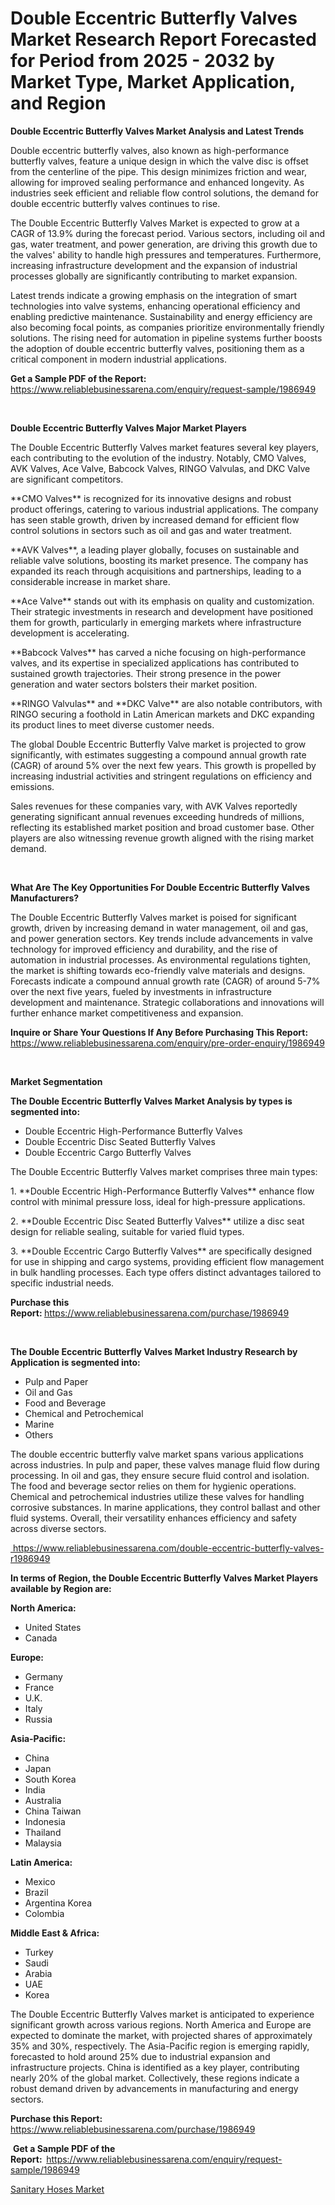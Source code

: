 <p><h1>Double Eccentric Butterfly Valves Market Research Report Forecasted for Period from 2025 -  2032 by Market Type, Market Application, and Region</h1></p><p><strong>Double Eccentric Butterfly Valves Market Analysis and Latest Trends</strong></p>
<p><p>Double eccentric butterfly valves, also known as high-performance butterfly valves, feature a unique design in which the valve disc is offset from the centerline of the pipe. This design minimizes friction and wear, allowing for improved sealing performance and enhanced longevity. As industries seek efficient and reliable flow control solutions, the demand for double eccentric butterfly valves continues to rise.</p><p>The Double Eccentric Butterfly Valves Market is expected to grow at a CAGR of 13.9% during the forecast period. Various sectors, including oil and gas, water treatment, and power generation, are driving this growth due to the valves' ability to handle high pressures and temperatures. Furthermore, increasing infrastructure development and the expansion of industrial processes globally are significantly contributing to market expansion.</p><p>Latest trends indicate a growing emphasis on the integration of smart technologies into valve systems, enhancing operational efficiency and enabling predictive maintenance. Sustainability and energy efficiency are also becoming focal points, as companies prioritize environmentally friendly solutions. The rising need for automation in pipeline systems further boosts the adoption of double eccentric butterfly valves, positioning them as a critical component in modern industrial applications.</p></p>
<p><strong>Get a Sample PDF of the Report:&nbsp;</strong> <a href="https://www.reliablebusinessarena.com/enquiry/request-sample/1986949?utm_campaign=2130&utm_medium=2&utm_source=Github&utm_content=ia&utm_term=20022025&utm_id=double-eccentric-butterfly-valves">https://www.reliablebusinessarena.com/enquiry/request-sample/1986949</a></p>
<p>&nbsp;</p>
<p><strong>Double Eccentric Butterfly Valves Major Market Players</strong></p>
<p><p>The Double Eccentric Butterfly Valves market features several key players, each contributing to the evolution of the industry. Notably, CMO Valves, AVK Valves, Ace Valve, Babcock Valves, RINGO Valvulas, and DKC Valve are significant competitors. </p><p>**CMO Valves** is recognized for its innovative designs and robust product offerings, catering to various industrial applications. The company has seen stable growth, driven by increased demand for efficient flow control solutions in sectors such as oil and gas and water treatment.</p><p>**AVK Valves**, a leading player globally, focuses on sustainable and reliable valve solutions, boosting its market presence. The company has expanded its reach through acquisitions and partnerships, leading to a considerable increase in market share.</p><p>**Ace Valve** stands out with its emphasis on quality and customization. Their strategic investments in research and development have positioned them for growth, particularly in emerging markets where infrastructure development is accelerating.</p><p>**Babcock Valves** has carved a niche focusing on high-performance valves, and its expertise in specialized applications has contributed to sustained growth trajectories. Their strong presence in the power generation and water sectors bolsters their market position.</p><p>**RINGO Valvulas** and **DKC Valve** are also notable contributors, with RINGO securing a foothold in Latin American markets and DKC expanding its product lines to meet diverse customer needs.</p><p>The global Double Eccentric Butterfly Valve market is projected to grow significantly, with estimates suggesting a compound annual growth rate (CAGR) of around 5% over the next few years. This growth is propelled by increasing industrial activities and stringent regulations on efficiency and emissions.</p><p>Sales revenues for these companies vary, with AVK Valves reportedly generating significant annual revenues exceeding hundreds of millions, reflecting its established market position and broad customer base. Other players are also witnessing revenue growth aligned with the rising market demand.</p></p>
<p>&nbsp;</p>
<p><strong>What Are The Key Opportunities For Double Eccentric Butterfly Valves Manufacturers?</strong></p>
<p><p>The Double Eccentric Butterfly Valves market is poised for significant growth, driven by increasing demand in water management, oil and gas, and power generation sectors. Key trends include advancements in valve technology for improved efficiency and durability, and the rise of automation in industrial processes. As environmental regulations tighten, the market is shifting towards eco-friendly valve materials and designs. Forecasts indicate a compound annual growth rate (CAGR) of around 5-7% over the next five years, fueled by investments in infrastructure development and maintenance. Strategic collaborations and innovations will further enhance market competitiveness and expansion.</p></p>
<p><strong>Inquire or Share Your Questions If Any Before Purchasing This Report:</strong> <a href="https://www.reliablebusinessarena.com/enquiry/pre-order-enquiry/1986949?utm_campaign=2130&utm_medium=2&utm_source=Github&utm_content=ia&utm_term=20022025&utm_id=double-eccentric-butterfly-valves">https://www.reliablebusinessarena.com/enquiry/pre-order-enquiry/1986949</a></p>
<p>&nbsp;</p>
<p><strong>Market Segmentation</strong></p>
<p><strong>The Double Eccentric Butterfly Valves Market Analysis by types is segmented into:</strong></p>
<p><ul><li>Double Eccentric High-Performance Butterfly Valves</li><li>Double Eccentric Disc Seated Butterfly Valves</li><li>Double Eccentric Cargo Butterfly Valves</li></ul></p>
<p><p>The Double Eccentric Butterfly Valves market comprises three main types: </p><p>1. **Double Eccentric High-Performance Butterfly Valves** enhance flow control with minimal pressure loss, ideal for high-pressure applications.</p><p>2. **Double Eccentric Disc Seated Butterfly Valves** utilize a disc seat design for reliable sealing, suitable for varied fluid types.</p><p>3. **Double Eccentric Cargo Butterfly Valves** are specifically designed for use in shipping and cargo systems, providing efficient flow management in bulk handling processes. Each type offers distinct advantages tailored to specific industrial needs.</p></p>
<p><strong>Purchase this Report:&nbsp;</strong><a href="https://www.reliablebusinessarena.com/purchase/1986949?utm_campaign=2130&utm_medium=2&utm_source=Github&utm_content=ia&utm_term=20022025&utm_id=double-eccentric-butterfly-valves">https://www.reliablebusinessarena.com/purchase/1986949</a></p>
<p>&nbsp;</p>
<p><strong>The Double Eccentric Butterfly Valves Market Industry Research by Application is segmented into:</strong></p>
<p><ul><li>Pulp and Paper</li><li>Oil and Gas</li><li>Food and Beverage</li><li>Chemical and Petrochemical</li><li>Marine</li><li>Others</li></ul></p>
<p><p>The double eccentric butterfly valve market spans various applications across industries. In pulp and paper, these valves manage fluid flow during processing. In oil and gas, they ensure secure fluid control and isolation. The food and beverage sector relies on them for hygienic operations. Chemical and petrochemical industries utilize these valves for handling corrosive substances. In marine applications, they control ballast and other fluid systems. Overall, their versatility enhances efficiency and safety across diverse sectors.</p></p>
<p><a href="https://www.reliablebusinessarena.com/double-eccentric-butterfly-valves-r1986949?utm_campaign=2130&utm_medium=2&utm_source=Github&utm_content=ia&utm_term=20022025&utm_id=double-eccentric-butterfly-valves">&nbsp;https://www.reliablebusinessarena.com/double-eccentric-butterfly-valves-r1986949</a></p>
<p><strong>In terms of Region, the Double Eccentric Butterfly Valves Market Players available by Region are:</strong></p>
<p>
    <p> <strong> North America: </strong>
        <ul>
            <li>United States</li>
            <li>Canada</li>
        </ul>
        </p> 
    <p> <strong> Europe: </strong>
        <ul>
            <li>Germany</li>
            <li>France</li>
            <li>U.K.</li>
            <li>Italy</li>
            <li>Russia</li>
        </ul>
        </p> 
    <p> <strong> Asia-Pacific: </strong>
        <ul>
            <li>China</li>
            <li>Japan</li>
            <li>South Korea</li>
            <li>India</li>
            <li>Australia</li>
            <li>China Taiwan</li>
            <li>Indonesia</li>
            <li>Thailand</li>
            <li>Malaysia</li>
        </ul>
        </p> 
    <p> <strong> Latin America: </strong>
        <ul>
            <li>Mexico</li>
            <li>Brazil</li>
            <li>Argentina Korea</li>
            <li>Colombia</li>
        </ul>
        </p> 
    <p> <strong> Middle East & Africa: </strong>
        <ul>
            <li>Turkey</li>
            <li>Saudi</li>
            <li>Arabia</li>
            <li>UAE</li>
            <li>Korea</li>
        </ul>
    </p>
    </p>
<p><p>The Double Eccentric Butterfly Valves market is anticipated to experience significant growth across various regions. North America and Europe are expected to dominate the market, with projected shares of approximately 35% and 30%, respectively. The Asia-Pacific region is emerging rapidly, forecasted to hold around 25% due to industrial expansion and infrastructure projects. China is identified as a key player, contributing nearly 20% of the global market. Collectively, these regions indicate a robust demand driven by advancements in manufacturing and energy sectors.</p></p>
<p><strong>Purchase this Report: </strong><a href="https://www.reliablebusinessarena.com/purchase/1986949?utm_campaign=2130&utm_medium=2&utm_source=Github&utm_content=ia&utm_term=20022025&utm_id=double-eccentric-butterfly-valves">https://www.reliablebusinessarena.com/purchase/1986949</a></p>
<p>&nbsp;<strong>Get a Sample PDF of the Report:&nbsp;&nbsp;</strong><a href="https://www.reliablebusinessarena.com/enquiry/request-sample/1986949?utm_campaign=2130&utm_medium=2&utm_source=Github&utm_content=ia&utm_term=20022025&utm_id=double-eccentric-butterfly-valves">https://www.reliablebusinessarena.com/enquiry/request-sample/1986949</a></p>
<p><strong></strong></p>
<p><p><a href="https://github.com/delindacallegari68/Market-Research-Report-List-1/blob/main/sanitary-hoses-market.md?utm_campaign=2130&utm_medium=2&utm_source=Github&utm_content=ia&utm_term=20022025&utm_id=double-eccentric-butterfly-valves">Sanitary Hoses Market</a></p></p>